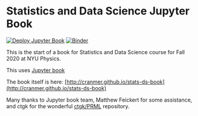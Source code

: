# Statistics and Data Science Jupyter Book

[![Deploy Jupyter Book](https://github.com/cranmer/stats-ds-book/workflows/Deploy%20Jupyter%20Book/badge.svg?branch=master)](https://github.com/cranmer/stats-ds-book/actions?query=workflow%3A%22Deploy+Jupyter+Book%22+branch%3Amaster)
[![Binder](https://mybinder.org/badge_logo.svg)](https://mybinder.org/v2/gh/cranmer/stats-ds-book/master?urlpath=lab/tree/book)

This is the start of a book for Statistics and Data Science course for Fall 2020 at NYU Physics.

This uses [Jupyter book](https://jupyterbook.org/customize/toc.html)

The book itself is here: [http://cranmer.github.io/stats-ds-book](http://cranmer.github.io/stats-ds-book)


Many thanks to Jupyter book team, Matthew Feickert for some assistance, and ctgk for the wonderful [ctgk/PRML](https://github.com/ctgk/PRML) repository. 
